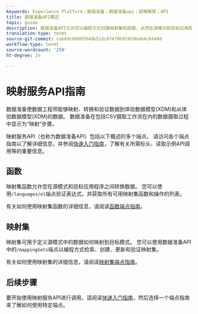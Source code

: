 ```yaml
---
keywords: Experience Platform；数据准备；数据准备api；疑难解答；API
title: 数据准备API概述
topic: guide
description: 数据准备API允许您以编程方式创建映射集和函数，从而在源模式和目标应用程序之间转换数据。
translation-type: tm+mt
source-git-commit: cae6dc80d0394db51dc97478b92459be64c64498
workflow-type: tm+mt
source-wordcount: '259'
ht-degree: 1%

---
```



# 映射服务API指南

数据准备使数据工程师能够映射、转换和验证数据到体验数据模型(XDM)和从体验数据模型(XDM)的数据。 数据准备在包括CSV摄取工作流在内的数据摄取过程中显示为“映射”步骤。

映射服务API（也称为数据准备API）包括以下概述的多个端点。 请访问各个端点指南以了解详细信息，并参阅[快速入门指南](./getting-started.md)，了解有关所需标头、读取示例API调用等的重要信息。

## 函数

映射集函数允许您在源模式和目标应用程序之间转换数据。 您可以使用`/languages/el`端点验证表达式，并获取所有可用映射集函数和操作的列表。

有关如何使用映射集函数的详细信息，请阅读[函数端点指南](./functions.md)。

## 映射集

映射集可用于定义源模式中的数据如何映射到目标模式。 您可以使用数据准备API中的`/mappingSets`端点以编程方式检索、创建、更新和验证映射集。

有关如何使用映射集的详细信息，请阅读[映射集端点指南](./mapping-set.md)。

## 后续步骤

要开始使用映射服务API进行调用，请阅读[快速入门指南](./getting-started.md)，然后选择一个端点指南来了解如何使用特定端点。